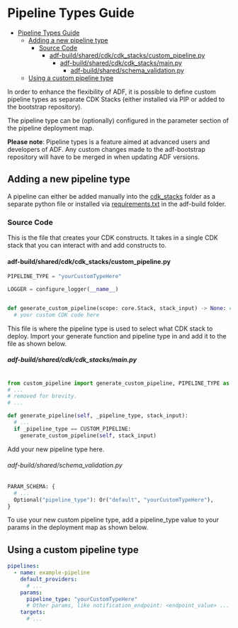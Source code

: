 # Pipeline Types Guide

- [Pipeline Types Guide](#pipeline-types-guide)
  - [Adding a new pipeline type](#adding-a-new-pipeline-type)
    - [Source Code](#source-code)
      - [adf-build/shared/cdk/cdk_stacks/custom_pipeline.py](#adf-buildsharedcdkcdk_stackscustom_pipelinepy)
        - [adf-build/shared/cdk/cdk_stacks/main.py](#adf-buildsharedcdkcdk_stacksmainpy)
          - [adf-build/shared/schema_validation.py](#adf-buildsharedschema_validationpy)
  - [Using a custom pipeline type](#using-a-custom-pipeline-type)

In order to enhance the flexibility of ADF, it is possible to define custom
pipeline types as separate CDK Stacks (either installed via PIP or added to the
bootstrap repository).

The pipeline type can be (optionally) configured in the parameter section of
the pipeline deployment map.

__Please note__:
Pipeline types is a feature aimed at advanced users and developers of ADF.
Any custom changes made to the adf-bootstrap repository will have to be merged
in when updating ADF versions.

## Adding a new pipeline type

A pipeline can either be added manually into the [cdk_stacks](../src/lambda_codebase/initial_commit/bootstrap_repository/adf-build/shared/cdk/cdk_stacks)
folder as a separate python file or installed via [requirements.txt](../src/lambda_codebase/initial_commit/bootstrap_repository/adf-build/requirements.txt)
in the adf-build folder.

### Source Code

This is the file that creates your CDK constructs.
It takes in a single CDK stack that you can interact with and add constructs to.

#### adf-build/shared/cdk/cdk_stacks/custom_pipeline.py

```python
PIPELINE_TYPE = "yourCustomTypeHere"

LOGGER = configure_logger(__name__)


def generate_custom_pipeline(scope: core.Stack, stack_input) -> None: #pylint: disable=R0912, R0915
  # your custom CDK code here
```

This file is where the pipeline type is used to select what CDK stack to
deploy. Import your generate function and pipeline type in and add it to the
file as shown below.

##### adf-build/shared/cdk/cdk_stacks/main.py

```python

from custom_pipeline import generate_custom_pipeline, PIPELINE_TYPE as CUSTOM_PIPELINE
# ...
# removed for brevity.
# ...

def generate_pipeline(self, _pipeline_type, stack_input):
  # ...
  if _pipeline_type == CUSTOM_PIPELINE:
    generate_custom_pipeline(self, stack_input)

```

Add your new pipeline type here.

###### adf-build/shared/schema_validation.py

```python
PARAM_SCHEMA: {
  # ...
  Optional("pipeline_type"): Or("default", "yourCustomTypeHere"),
}

```

To use your new custom pipeline type, add a pipeline_type value to your params
in the deployment map as shown below.

## Using a custom pipeline type

```YAML
pipelines:
  - name: example-pipeline
    default_providers:
      # ...
    params:
      pipeline_type: "yourCustomTypeHere"
      # Other params, like notification_endpoint: <endpoint_value> ...
    targets:
      # ...
```
